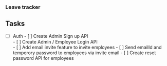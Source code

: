 ### Leave tracker

## Tasks

- [ ] Auth
      - [ ] Create Admin Sign up API <br />
      - [ ] Create Admin / Employee Login API <br />
      - [ ] Add email invite feature to invite employees
      - [ ] Send emailId and temperory password to employees via invite email 
      - [ ] Create reset password API for employees
